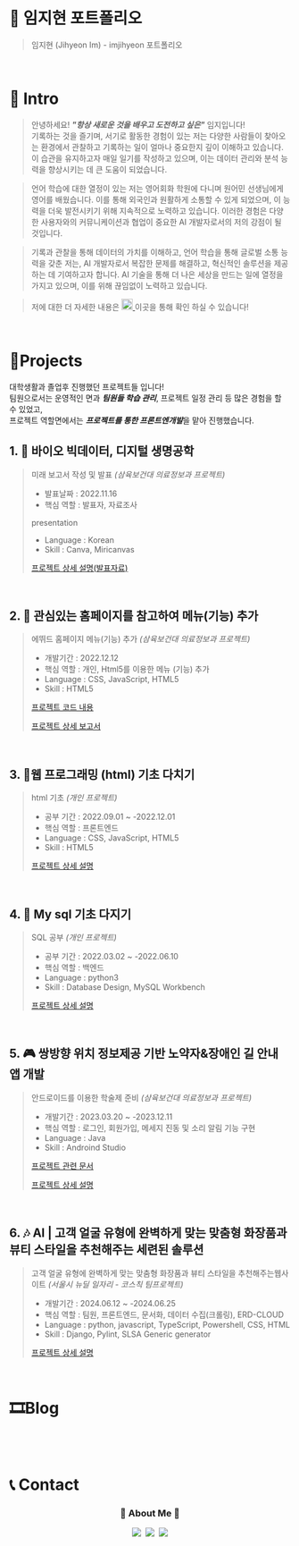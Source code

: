 # 📜 임지현 포트폴리오

> 임지현 (Jihyeon Im) - imjihyeon 포트폴리오

<br />

# 👋 Intro

> 안녕하세요! ***"항상 새로운 것을 배우고 도전하고 싶은"*** 임지입니다!  
>기록하는 것을 즐기며, 서기로 활동한 경험이 있는 저는 다양한 사람들이 찾아오는 환경에서 관찰하고 기록하는 일이 얼마나 중요한지 깊이 이해하고 있습니다. 이 습관을 유지하고자 매일 일기를 작성하고 있으며, 이는 데이터 관리와 분석 능력을 향상시키는 데 큰 도움이 되었습니다.

>언어 학습에 대한 열정이 있는 저는 영어회화 학원에 다니며 원어민 선생님에게 영어를 배웠습니다. 이를 통해 외국인과 원활하게 소통할 수 있게 되었으며, 이 능력을 더욱 발전시키기 위해 지속적으로 노력하고 있습니다. 이러한 경험은 다양한 사용자와의 커뮤니케이션과 협업이 중요한 AI 개발자로서의 저의 강점이 될 것입니다.

>기록과 관찰을 통해 데이터의 가치를 이해하고, 언어 학습을 통해 글로벌 소통 능력을 갖춘 저는, AI 개발자로서 복잡한 문제를 해결하고, 혁신적인 솔루션을 제공하는 데 기여하고자 합니다. AI 기술을 통해 더 나은 세상을 만드는 일에 열정을 가지고 있으며, 이를 위해 끊임없이 노력하고 있습니다.
 
> 저에 대한 더 자세한 내용은 <a href="https://www.notion.so/487791d06d464347ac3d778b4b02fd85"> <img src="https://img.shields.io/badge/-Profile-8AC926?style=for-the-badge" height="20px" style="margin-bottom: -5px" /> </a>이곳을 통해 확인 하실 수 있습니다!

<br />

# 📝Projects
대학생활과 졸업후 진행했던 프로젝트들 입니다!  
팀원으로서는 운영적인 면과 ***팀원들 학습 관리***, 프로젝트 일정 관리 등 많은 경험을 할 수 있었고,  
프로젝트 역할면에서는 ***프로젝트를 통한 프론트엔개발***을 맡아 진행했습니다.

## 1. 🛫 바이오 빅데이터, 디지털 생명공학

> 미래 보고서 작성 및 발표 _(삼육보건대 의료정보과 프로젝트)_
>
> - 발표날짜 : 2022.11.16
> - 핵심 역할 : 발표자, 자료조사
>
> presentation
> - Language : Korean  
> - Skill : Canva, Miricanvas
> 
> [프로젝트 상세 설명(발표자료)](https://file.notion.so/f/f/ed16230d-e4a6-46a7-aa3d-b148d5d8eb78/f26051ee-fa75-44bb-b76f-a148a1e3bb61/%EB%B0%94%EC%9D%B4%EC%98%A4_%EB%B9%85%EB%8D%B0%EC%9D%B4%ED%84%B0_%EB%94%94%EC%A7%80%ED%84%B8_%EC%83%9D%EB%AA%85%EA%B3%B5%ED%95%99_202110585_%EC%9E%84%EC%A7%80%ED%98%84.pdf?id=ba313a04-83b1-41a6-8e3c-e244b2070883&table=block&spaceId=ed16230d-e4a6-46a7-aa3d-b148d5d8eb78&expirationTimestamp=1719187200000&signature=ct74ybjvg3sf2KP8EKcTJMDXXv_6kxM8sxM1PFHf6p0&downloadName=%EB%B0%94%EC%9D%B4%EC%98%A4+%EB%B9%85%EB%8D%B0%EC%9D%B4%ED%84%B0+%EB%94%94%EC%A7%80%ED%84%B8+%EC%83%9D%EB%AA%85%EA%B3%B5%ED%95%99+202110585+%EC%9E%84%EC%A7%80%ED%98%84.pdf)  
>

<br />

## 2. 👞 관심있는 홈페이지를 참고하여 메뉴(기능) 추가

> 에뛰드 홈페이지 메뉴(기능) 추가 _(삼육보건대 의료정보과 프로젝트)_
>
> - 개발기간 : 2022.12.12
> - 핵심 역할 : 개인, Html5를 이용한 메뉴 (기능) 추가
> - Language : CSS, JavaScript, HTML5
> - Skill : HTML5
>
> [프로젝트 코드 내용](https://drive.google.com/drive/folders/1atnH2aplApivub5FhSL1T0W9z2NKfthD?usp=drive_li)
> 
> [프로젝트 상세 보고서](https://file.notion.so/f/f/ed16230d-e4a6-46a7-aa3d-b148d5d8eb78/42796504-96f5-4969-8658-84a47537033d/%EC%9B%B9%ED%94%84%EB%A1%9C%EA%B7%B8%EB%9E%98%EB%B0%8DI_%ED%94%84%EB%A1%9C%EC%A0%9D%ED%8A%B8%EC%96%91%EC%8B%9D_(202110585_%EC%9E%84%EC%A7%80%ED%98%84).pdf?id=943a73ca-9954-4c5d-ba79-ca14980e0fd6&table=block&spaceId=ed16230d-e4a6-46a7-aa3d-b148d5d8eb78&expirationTimestamp=1719187200000&signature=NDEPY3By0tkjvceZIAZ3fZD25DElH83uSPk_jpE9Z7E&downloadName=%EC%9B%B9%ED%94%84%EB%A1%9C%EA%B7%B8%EB%9E%98%EB%B0%8DI_%ED%94%84%EB%A1%9C%EC%A0%9D%ED%8A%B8%EC%96%91%EC%8B%9D+%28202110585+%EC%9E%84%EC%A7%80%ED%98%84%29.pdf)

<br />

## 3. 🍻웹 프로그래밍 (html) 기초 다치기

> html 기초 _(개인 프로젝트)_
>
> - 공부 기간 : 2022.09.01 ~ -2022.12.01
> - 핵심 역할 : 프론트엔드 
> - Language : CSS, JavaScript, HTML5
> - Skill : HTML5
>
> [프로젝트 상세 설명](https://drive.google.com/drive/folders/1p5yvNUUwRQ23aMsvvrVzazyoNfaNzqju?usp=drive_link)

<br />

## 4. 👊 My sql 기초 다지기

> SQL 공부 _(개인 프로젝트)_
>
> - 공부 기간 : 2022.03.02 ~ -2022.06.10
> - 핵심 역할 : 백엔드
> - Language : python3   
> - Skill : Database Design, MySQL Workbench
>
> [프로젝트 상세 설명](https://drive.google.com/drive/folders/1W13DNnPfOgbUs3WCFRmkO--xDC7zFFmh?usp=drive_link)

<br />

## 5. 🎮 쌍방향 위치 정보제공 기반 노약자&장애인 길 안내 앱 개발 

> 안드로이드를 이용한 학술제 준비 _(삼육보건대 의료정보과 프로젝트)_
>
> - 개발기간 : 2023.03.20 ~ -2023.12.11
> - 핵심 역할 : 로그인, 회원가입, 메세지 진동 및 소리 알림 기능 구현
> - Language : Java
> - Skill : Androind Studio
>
>[프로젝트 관련 문서](https://www.notion.so/I-89848e25f5bf49ed84a4cd446250b4f0?pvs=4)
> 
>[프로젝트 상세 설명](https://www.notion.so/II-234fbc44f2ce4d8d8e04b46d89886e90?pvs=4)

<br />

## 6. 🎶 AI | 고객 얼굴 유형에 완벽하게 맞는 맞춤형 화장품과 뷰티 스타일을 추천해주는 세련된 솔루션

> 고객 얼굴 유형에 완벽하게 맞는 맞춤형 화장품과 뷰티 스타일을 추천해주는웹사이트 _(서울시 뉴딜 일자리 - 코스칙 팀프로젝트)_
>
> - 개발기간 : 2024.06.12 ~ -2024.06.25
> - 핵심 역할 : 팀원, 프론트엔드, 문서화, 데이터 수집(크롤링), ERD-CLOUD
> - Language : python, javascript, TypeScript, Powershell, CSS, HTML 
> - Skill : Django, Pylint, SLSA Generic generator
>
> [프로젝트 상세 설명](https://github.com/Koalajuni/CosChic/tree/main)


<br />

# 🎞Blog

<br />
<br />

# 📞 Contact

<h3 align="center">🌈 About Me 🌈</h3>
<p align="center">
  <a href="https://https://henni.tistory.com/category/"><img src="https://img.shields.io/badge/Tech%20Blog-11B48A?style=flat-square&logo=Vimeo&logoColor=white&link=https://velog.io/@hyeinisfree"/></a>&nbsp
  <a href="https://www.instagram.com/hen._.ni/"><img src="https://img.shields.io/badge/Instagram-E4405F?style=flat-square&logo=Instagram&logoColor=white&link=https://www.instagram.com/hye_inisfree/"/></a>&nbsp
  <a href="mailto:henni07580@gmail.com"><img src="https://img.shields.io/badge/Gmail-d14836?style=flat-square&logo=Gmail&logoColor=white&link=kimhyein7110@gmail.com"/></a>
</p>
</br>

